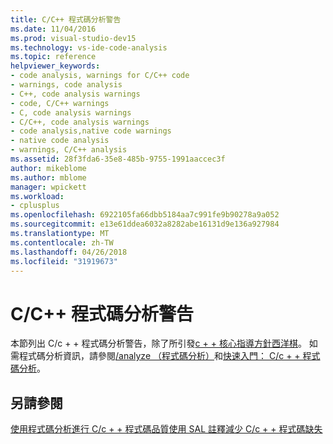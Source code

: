 ```yaml
---
title: C/C++ 程式碼分析警告
ms.date: 11/04/2016
ms.prod: visual-studio-dev15
ms.technology: vs-ide-code-analysis
ms.topic: reference
helpviewer_keywords:
- code analysis, warnings for C/C++ code
- warnings, code analysis
- C++, code analysis warnings
- code, C/C++ warnings
- C, code analysis warnings
- C/C++, code analysis warnings
- code analysis,native code warnings
- native code analysis
- warnings, C/C++ analysis
ms.assetid: 28f3fda6-35e8-485b-9755-1991aaccec3f
author: mikeblome
ms.author: mblome
manager: wpickett
ms.workload:
- cplusplus
ms.openlocfilehash: 6922105fa66dbb5184aa7c991fe9b90278a9a052
ms.sourcegitcommit: e13e61ddea6032a8282abe16131d9e136a927984
ms.translationtype: MT
ms.contentlocale: zh-TW
ms.lasthandoff: 04/26/2018
ms.locfileid: "31919673"
---
```

# <a name="code-analysis-for-cc-warnings"></a>C/C++ 程式碼分析警告
本節列出 C/c + + 程式碼分析警告，除了所引發[c + + 核心指導方針西洋棋](code-analysis-for-cpp-corecheck.md)。 如需程式碼分析資訊，請參閱[/analyze （程式碼分析）](/cpp/build/reference/analyze-code-analysis)和[快速入門： C/c + + 程式碼分析](../code-quality/quick-start-code-analysis-for-c-cpp.md)。

## <a name="see-also"></a>另請參閱
 [使用程式碼分析進行 C/c + + 程式碼品質](../code-quality/analyzing-c-cpp-code-quality-by-using-code-analysis.md)[使用 SAL 註釋減少 C/c + + 程式碼缺失](../code-quality/using-sal-annotations-to-reduce-c-cpp-code-defects.md)